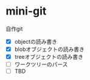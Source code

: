 # mini-git

自作git

- [x] objectの読み書き
- [x] blobオブジェクトの読み書き
- [x] treeオブジェクトの読み書き
- [ ] ワークツリーのパース
- [ ] TBD
